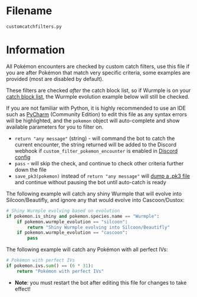 # Filename
`customcatchfilters.py`

# Information
All Pokémon encounters are checked by custom catch filters, use this file if you are after Pokémon that match very specific criteria, some examples are provided (most are disabled by default).

These filters are checked *after* the catch block list, so if Wurmple is on your [catch block list](https://github.com/40Cakes/pokebot-gen3/wiki/%E2%9D%8C-Catch-Block-List), the Wurmple evolution example below will still be checked.

If you are not familiar with Python, it is highly recommended to use an IDE such as [PyCharm](https://www.jetbrains.com/products/compare/?product=pycharm&product=pycharm-ce) (Community Edition) to edit this file as any syntax errors will be highlighted, and the `pokemon` object will auto-complete and show available parameters for you to filter on.

- `return "any message"` (string) - will command the bot to catch the current encounter, the string returned will be added to the Discord webhook if `custom_filter_pokemon_encounter` is enabled in [Discord config](https://github.com/40Cakes/pokebot-gen3/wiki/%F0%9F%93%A2-Discord-Integration)
- `pass` - will skip the check, and continue to check other criteria further down the file
- `save_pk3(pokemon)` instead of `return "any message"` will [dump a .pk3 file](https://github.com/40Cakes/pokebot-gen3/wiki/%F0%9F%93%84-Logging-and-Console-Output) and continue without pausing the bot until auto-catch is ready

The following example will catch any shiny Wurmple that will evolve into Silcoon/Beautifly, and ignore any that would evolve into Cascoon/Dustox:

```py
# Shiny Wurmple evolving based on evolution
if pokemon.is_shiny and pokemon.species.name == "Wurmple":
    if pokemon.wurmple_evolution == "silcoon":
        return "Shiny Wurmple evolving into Silcoon/Beautifly"
    if pokemon.wurmple_evolution == "cascoon":
        pass
```

The following example will catch any Pokémon with all perfect IVs:
```py
# Pokémon with perfect IVs
if pokemon.ivs.sum() == (6 * 31):
    return "Pokémon with perfect IVs"
```

- **Note**: you must restart the bot after editing this file for changes to take effect!
